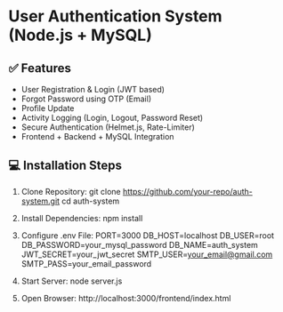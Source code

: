 
# User Authentication System (Node.js + MySQL)

## ✅ Features
- User Registration & Login (JWT based)
- Forgot Password using OTP (Email)
- Profile Update
- Activity Logging (Login, Logout, Password Reset)
- Secure Authentication (Helmet.js, Rate-Limiter)
- Frontend + Backend + MySQL Integration

## 💻 Installation Steps
1. Clone Repository:
   git clone https://github.com/your-repo/auth-system.git
   cd auth-system

2. Install Dependencies:
   npm install

3. Configure .env File:
   PORT=3000
   DB_HOST=localhost
   DB_USER=root
   DB_PASSWORD=your_mysql_password
   DB_NAME=auth_system
   JWT_SECRET=your_jwt_secret
   SMTP_USER=your_email@gmail.com
   SMTP_PASS=your_email_password

4. Start Server:
   node server.js

5. Open Browser:
   http://localhost:3000/frontend/index.html
